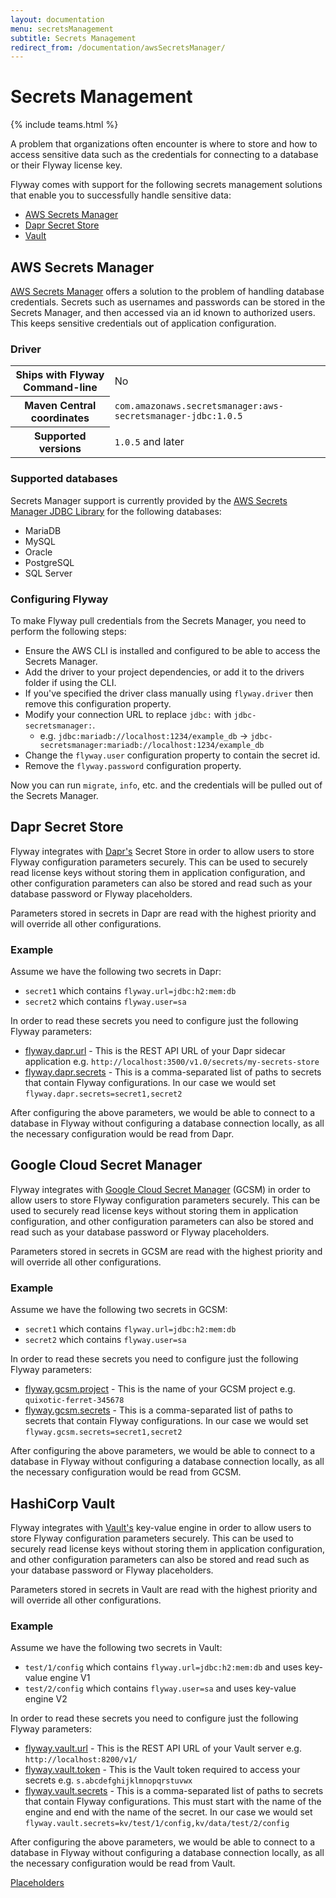 ```yaml
---
layout: documentation
menu: secretsManagement
subtitle: Secrets Management
redirect_from: /documentation/awsSecretsManager/
---
```

# Secrets Management
{% include teams.html %}

A problem that organizations often encounter is where to store and how to access sensitive data such as the credentials for connecting to a database or their Flyway license key.

Flyway comes with support for the following secrets management solutions that enable you to successfully handle sensitive data:

- [AWS Secrets Manager](/documentation/configuration/secretsManagement#aws-secrets-manager)
- [Dapr Secret Store](/documentation/configuration/secretsManagement#dapr-secret-store)
- [Vault](/documentation/configuration/secretsManagement#hashicorp-vault)

## AWS Secrets Manager

[AWS Secrets Manager](https://aws.amazon.com/secrets-manager) offers a solution to the problem of handling database credentials. Secrets such as usernames and passwords can be stored in the Secrets Manager, and then accessed via an id known to authorized users. This keeps sensitive credentials out of application configuration.

### Driver
<table class="table">
<tr>
<th>Ships with Flyway Command-line</th>
<td>No</td>
</tr>
<tr>
<th>Maven Central coordinates</th>
<td><code>com.amazonaws.secretsmanager:aws-secretsmanager-jdbc:1.0.5</code></td>
</tr>
<tr>
<th>Supported versions</th>
<td><code>1.0.5</code> and later</td>
</tr>
</table>

### Supported databases
Secrets Manager support is currently provided by the [AWS Secrets Manager JDBC Library](https://github.com/aws/aws-secretsmanager-jdbc) for the following databases:
- MariaDB
- MySQL
- Oracle
- PostgreSQL
- SQL Server

### Configuring Flyway
To make Flyway pull credentials from the Secrets Manager, you need to perform the following steps:
- Ensure the AWS CLI is installed and configured to be able to access the Secrets Manager.
- Add the driver to your project dependencies, or add it to the drivers folder if using the CLI.
- If you've specified the driver class manually using `flyway.driver` then remove this configuration property.
- Modify your connection URL to replace `jdbc:` with `jdbc-secretsmanager:`. 
  - e.g. `jdbc:mariadb://localhost:1234/example_db` -> `jdbc-secretsmanager:mariadb://localhost:1234/example_db`
- Change the `flyway.user` configuration property to contain the secret id.
- Remove the `flyway.password` configuration property.

Now you can run `migrate`, `info`, etc. and the credentials will be pulled out of the Secrets Manager.

## Dapr Secret Store

Flyway integrates with [Dapr's](https://docs.dapr.io/developing-applications/building-blocks/secrets/secrets-overview/) Secret Store in order to allow users to store Flyway configuration parameters securely. This can be used to securely read license keys without storing them in application configuration, and other configuration parameters can also be stored and read such as your database password or Flyway placeholders.

Parameters stored in secrets in Dapr are read with the highest priority and will override all other configurations.

### Example

Assume we have the following two secrets in Dapr:
- `secret1` which contains `flyway.url=jdbc:h2:mem:db`
- `secret2` which contains `flyway.user=sa`

In order to read these secrets you need to configure just the following Flyway parameters:
- [flyway.dapr.url](/documentation/configuration/parameters/daprUrl) - This is the REST API URL of your Dapr sidecar application e.g. `http://localhost:3500/v1.0/secrets/my-secrets-store`
- [flyway.dapr.secrets](/documentation/configuration/parameters/daprSecrets) - This is a comma-separated list of paths to secrets that contain Flyway configurations. In our case we would set `flyway.dapr.secrets=secret1,secret2`

After configuring the above parameters, we would be able to connect to a database in Flyway without configuring a database connection locally, as all the necessary configuration would be read from Dapr.


## Google Cloud Secret Manager

Flyway integrates with [Google Cloud Secret Manager](https://cloud.google.com/secret-manager/) (GCSM) in order to allow users to store Flyway configuration parameters securely. This can be used to securely read license keys without storing them in application configuration, and other configuration parameters can also be stored and read such as your database password or Flyway placeholders.

Parameters stored in secrets in GCSM are read with the highest priority and will override all other configurations.

### Example

Assume we have the following two secrets in GCSM:
- `secret1` which contains `flyway.url=jdbc:h2:mem:db`
- `secret2` which contains `flyway.user=sa`

In order to read these secrets you need to configure just the following Flyway parameters:
- [flyway.gcsm.project](/documentation/configuration/parameters/gcsmProject) - This is the name of your GCSM project e.g. `quixotic-ferret-345678`
- [flyway.gcsm.secrets](/documentation/configuration/parameters/gcsmSecrets) - This is a comma-separated list of paths to secrets that contain Flyway configurations. In our case we would set `flyway.gcsm.secrets=secret1,secret2`

After configuring the above parameters, we would be able to connect to a database in Flyway without configuring a database connection locally, as all the necessary configuration would be read from GCSM.



## HashiCorp Vault

Flyway integrates with [Vault's](https://www.vaultproject.io/) key-value engine in order to allow users to store Flyway configuration parameters securely. This can be used to securely read license keys without storing them in application configuration, and other configuration parameters can also be stored and read such as your database password or Flyway placeholders.

Parameters stored in secrets in Vault are read with the highest priority and will override all other configurations.

### Example

Assume we have the following two secrets in Vault:
- `test/1/config` which contains `flyway.url=jdbc:h2:mem:db` and uses key-value engine V1
- `test/2/config` which contains `flyway.user=sa` and uses key-value engine V2

In order to read these secrets you need to configure just the following Flyway parameters:
- [flyway.vault.url](/documentation/configuration/parameters/vaultUrl) - This is the REST API URL of your Vault server e.g. `http://localhost:8200/v1/`
- [flyway.vault.token](/documentation/configuration/parameters/vaultToken) - This is the Vault token required to access your secrets e.g. `s.abcdefghijklmnopqrstuvwx`
- [flyway.vault.secrets](/documentation/configuration/parameters/vaultSecrets) - This is a comma-separated list of paths to secrets that contain Flyway configurations. This must start with the name of the engine and end with the name of the secret. In our case we would set `flyway.vault.secrets=kv/test/1/config,kv/data/test/2/config`

After configuring the above parameters, we would be able to connect to a database in Flyway without configuring a database connection locally, as all the necessary configuration would be read from Vault.

<p class="next-steps">
    <a class="btn btn-primary" href="/documentation/configuration/placeholder">Placeholders<i class="fa fa-arrow-right"></i></a>
</p>
